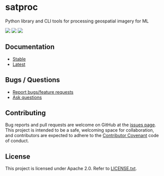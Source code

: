 # satproc

Python library and CLI tools for processing geospatial imagery for ML

[![](https://img.shields.io/pypi/v/pysatproc.svg)](https://pypi.python.org/pypi/pysatproc)
[![](https://img.shields.io/github/issues-closed/dymaxionlabs/satproc)](https://github.com/dymaxionlabs/satproc/issues)
![](https://img.shields.io/github/license/dymaxionlabs/satproc)

## Documentation

* [Stable](https://satproc.readthedocs.io/en/stable/)
* [Latest](https://satproc.readthedocs.io/en/latest/)

## Bugs / Questions

* [Report bugs/feature requests](https://github.com/dymaxionlabs/satproc/issues)
* [Ask questions](https://github.com/dymaxionlabs/satproc/discussions)

## Contributing

Bug reports and pull requests are welcome on GitHub at the [issues
page](https://github.com/dymaxionlabs/satproc). This project is intended to be
a safe, welcoming space for collaboration, and contributors are expected to
adhere to the [Contributor Covenant](http://contributor-covenant.org) code of
conduct.

## License

This project is licensed under Apache 2.0. Refer to [LICENSE.txt](./LICENSE.txt).
